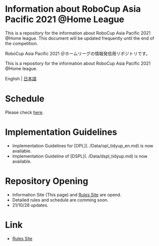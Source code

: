 # Information about RoboCup Asia Pacific 2021 @Home League
This is a repository for the information about RoboCup Asia Pacific 2021 @Home league. This document will be updated frequently until the end of the competition.

RoboCup Asia Pacific 2021 ＠ホームリーグの情報発信用リポジトリです。

This is a repository for the information about RoboCup Asia Pacific 2021 @Home league.

English | [日本語](README.md)

# Schedule

Please check [here](./Data/schedule.pdf).

# Implementation Guidelines

- Implementation Guidelines for [OPL](. /Data/opl_tidyup_en.md) is now available.
- Implementation Guideline of [DSPL](. /Data/dspl_tidyup.md) is now available.

# Repository Opening 

- Information Site (This page) and [Rules Site](https://github.com/RoboCupAtHomeJP/Rule2021) are opend.
- Detailed rules and schedule are comming soon.
- 21/10/28 updates.

# Link
- [Rules Site](https://github.com/RoboCupAtHomeJP/Rule2021)


